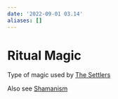 ```yaml
---
date: '2022-09-01 03.14'
aliases: []
---
```


# Ritual Magic

Type of magic used by [The Settlers](The%20Settlers.md)

Also see [Shamanism](Shamanism.md)
